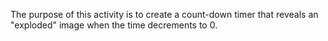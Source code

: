 The purpose of this activity is to create a count-down timer that reveals an "exploded" image when the time decrements to 0.

